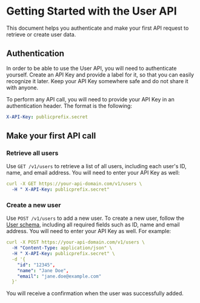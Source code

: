 # Getting Started with the User API

This document helps you authenticate and make your first API request to retrieve or create user data.

## Authentication

In order to be able to use the User API, you will need to authenticate yourself.
Create an API Key and provide a label for it, so that you can easily recognize it later.
Keep your API Key somewhere safe and do not share it with anyone.

To perform any API call, you will need to provide your API Key in an authentication header.
The format is the following:
```yaml
X-API-Key: publicprefix.secret
```

## Make your first API call

### Retrieve all users
Use `GET /v1/users` to retrieve a list of all users, including each user's ID, name, and email address. You will need to enter your API Key as well:
```yaml
curl -X GET https://your-api-domain.com/v1/users \
  -H " X-API-Key: publicprefix.secret"
```

### Create a new user
Use `POST /v1/users` to add a new user. To create a new user, follow the [User schema](../reference/users.md), including all required fields such as ID, name and email address.
You will need to enter your API Key as well. For example:
```yaml
curl -X POST https://your-api-domain.com/v1/users \
  -H "Content-Type: application/json" \
  -H " X-API-Key: publicprefix.secret" \
  -d '{
    "id": "12345",
    "name": "Jane Doe",
    "email": "jane.doe@example.com"
  }'
```

You will receive a confirmation when the user was successfully added.
